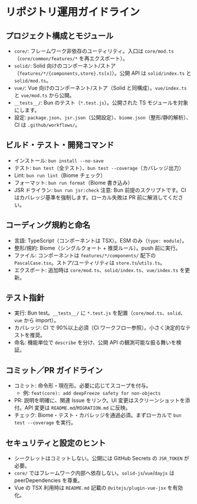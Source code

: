 # リポジトリ運用ガイドライン

## プロジェクト構成とモジュール
- `core/`: フレームワーク非依存のユーティリティ。入口は `core/mod.ts`（`core/common/features/*` を再エクスポート）。
- `solid/`: Solid 向けのコンポーネント/ストア（`features/*/{components,store}.ts[x]`）。公開 API は `solid/index.ts` と `solid/mod.ts`。
- `vue/`: Vue 向けのコンポーネント/ストア（Solid と同構成）。`vue/index.ts` と `vue/mod.ts` から公開。
- `__tests__/`: Bun のテスト（`*.test.js`）。公開された TS モジュールを対象にします。
- 設定: `package.json`、`jsr.json`（公開設定）、`biome.json`（整形/静的解析）、CI は `.github/workflows/`。

## ビルド・テスト・開発コマンド
- インストール: `bun install --no-save`
- テスト: `bun test`（全テスト）、`bun test --coverage`（カバレッジ出力）
- Lint: `bun run lint`（Biome チェック）
- フォーマット: `bun run format`（Biome 書き込み）
- JSR ドライラン: `bun run jsr:check`
注意: Bun 前提のスクリプトです。CI はカバレッジ基準を強制します。ローカル失敗は PR 前に解消してください。

## コーディング規約と命名
- 言語: TypeScript（コンポーネントは TSX）。ESM のみ（`type: module`）。
- 整形/規約: Biome（シングルクォート + 推奨ルール）。push 前に実行。
- ファイル: コンポーネントは `features/*/components/` 配下の `PascalCase.tsx`。ストア/ユーティリティは `store.ts`/`utils.ts`。
- エクスポート: 追加時は `core/mod.ts`、`solid/index.ts`、`vue/index.ts` を更新。

## テスト指針
- 実行: Bun test。`__tests__/` に `*.test.js` を配置（`core/mod.ts`、`solid`、`vue` から import）。
- カバレッジ: CI で 90%以上必須（CI ワークフロー参照）。小さく決定的なテストを推奨。
- 命名: 機能単位で `describe` を分け、公開 API の観測可能な振る舞いを検証。

## コミット／PR ガイドライン
- コミット: 命令形・現在形。必要に応じてスコープを付与。
  - 例: `feat(core): add deepFreeze safety for non-objects`
- PR: 説明を明確に、関連 Issue をリンク。UI 変更はスクリーンショットを添付。API 変更は `README.md`/`MIGRATION.md` に反映。
- チェック: Biome・テスト・カバレッジを通過必須。まずローカルで `bun test --coverage` を実行。

## セキュリティと設定のヒント
- シークレットはコミットしない。公開には GitHub Secrets の `JSR_TOKEN` が必要。
- `core/` ではフレームワーク内部へ依存しない。`solid-js`/`vue`/`dayjs` は peerDependencies を尊重。
- Vue の TSX 利用時は `README.md` 記載の `@vitejs/plugin-vue-jsx` を有効化。

